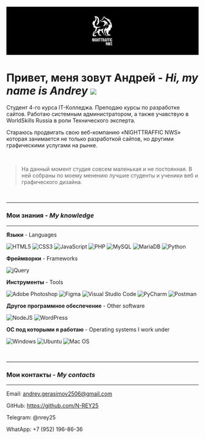 ![Preview](img/logo_page.jpg)

# Привет, меня зовут Андрей - *Hi, my name is Andrey* <img src="https://github.com/blackcater/blackcater/raw/main/images/Hi.gif" height="25"/>

Студент 4-го курса IT-Колледжа. Преподаю курсы по разработке сайтов. Работаю системным администратором, а также учавствую в WorldSkills Russia в роли Технического эксперта. 

Стараюсь продвигать свою веб-компанию «NIGHTTRAFFIC NWS» которая занимается не только разработкой сайтов, но другими графическими услугами на рынке.

</br>

> На данный момент студия совсем маленькая и не постоянная. В ней собраны по моему менению лучшие студенты и ученики веб и графического дизайна.

</br>

---

### Мои знания - *My knowledge*

---

**Языки** - Languages

![HTML5](https://img.shields.io/badge/html5-%23E34F26.svg?style=for-the-badge&logo=html5&logoColor=white) ![CSS3](https://img.shields.io/badge/css3-%231572B6.svg?style=for-the-badge&logo=css3&logoColor=white) ![JavaScript](https://img.shields.io/badge/javascript-%23323330.svg?style=for-the-badge&logo=javascript&logoColor=%23F7DF1E) ![PHP](https://img.shields.io/badge/php-%23777BB4.svg?style=for-the-badge&logo=php&logoColor=white) ![MySQL](https://img.shields.io/badge/mysql-%2300f.svg?style=for-the-badge&logo=mysql&logoColor=white) ![MariaDB](https://img.shields.io/badge/MariaDB-003545?style=for-the-badge&logo=mariadb&logoColor=white) ![Python](https://img.shields.io/badge/python-3670A0?style=for-the-badge&logo=python&logoColor=ffdd54)

**Фреймворки** - Frameworks

![jQuery](https://img.shields.io/badge/jquery-%230769AD.svg?style=for-the-badge&logo=jquery&logoColor=white)

**Инструменты** - Tools

![Adobe Photoshop](https://img.shields.io/badge/adobe%20photoshop-%2331A8FF.svg?style=for-the-badge&logo=adobe%20photoshop&logoColor=white) ![Figma](https://img.shields.io/badge/figma-%23F24E1E.svg?style=for-the-badge&logo=figma&logoColor=white) ![Visual Studio Code](https://img.shields.io/badge/Visual%20Studio%20Code-0078d7.svg?style=for-the-badge&logo=visual-studio-code&logoColor=white) ![PyCharm](https://img.shields.io/badge/pycharm-143?style=for-the-badge&logo=pycharm&logoColor=black&color=black&labelColor=green) ![Postman](https://img.shields.io/badge/Postman-FF6C37?style=for-the-badge&logo=postman&logoColor=white)

**Другое программное обеспечение** - Other software

![NodeJS](https://img.shields.io/badge/node.js-6DA55F?style=for-the-badge&logo=node.js&logoColor=white) ![WordPress](https://img.shields.io/badge/WordPress-%23117AC9.svg?style=for-the-badge&logo=WordPress&logoColor=white)

**ОС под которыми я работаю** - Operating systems I work under

![Windows](https://img.shields.io/badge/Windows-0078D6?style=for-the-badge&logo=windows&logoColor=white) ![Ubuntu](https://img.shields.io/badge/Ubuntu-E95420?style=for-the-badge&logo=ubuntu&logoColor=white) ![Mac OS](https://img.shields.io/badge/mac%20os-000000?style=for-the-badge&logo=macos&logoColor=F0F0F0)

</br>

---

### Мои контакты - *My contacts*

---

Email: andrey.gerasimov2506@gmail.com

GitHub: https://github.com/N-REY25

Telegram: @nrey25

WhatApp: +7 (952) 196-86-36
